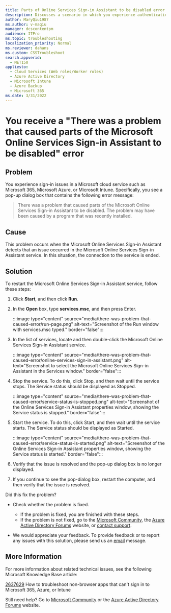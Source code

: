 ```yaml
---
title: Parts of Online Services Sign-in Assistant to be disabled error when signing in cloud service
description: Discusses a scenario in which you experience authentication issues in Microsoft 365, Azure, or Microsoft Intune and you receive an error that states there was a problem that caused parts of the Microsoft Online Services Sign-in Assistant to be disabled. A resolution is provided.
author: MaryQiu1987
ms.author: v-maqiu
manager: dcscontentpm
audience: ITPro
ms.topic: troubleshooting
localization_priority: Normal
ms.reviewer: dahans
ms.custom: CSSTroubleshoot
search.appverid: 
  - MET150
appliesto: 
  - Cloud Services (Web roles/Worker roles)
  - Azure Active Directory
  - Microsoft Intune
  - Azure Backup
  - Microsoft 365
ms.date: 3/31/2022
---
```


# You receive a "There was a problem that caused parts of the Microsoft Online Services Sign-in Assistant to be disabled" error

## Problem

You experience sign-in issues in a Microsoft cloud service such as Microsoft 365, Microsoft Azure, or Microsoft Intune. Specifically, you see a pop-up dialog box that contains the following error message:

> There was a problem that caused parts of the Microsoft Online Services Sign-in Assistant to be disabled. The problem may have been caused by a program that was recently installed.

## Cause

This problem occurs when the Microsoft Online Services Sign-in Assistant detects that an issue occurred in the Microsoft Online Services Sign-in Assistant service. In this situation, the connection to the service is ended. 

## Solution 

To restart the Microsoft Online Services Sign-in Assistant service, follow these steps:

1. Click **Start**, and then click **Run**.
2. In the **Open** box, type **services.msc**, and then press Enter.

   :::image type="content" source="media/there-was-problem-that-caused-error/run-page.png" alt-text="Screenshot of the Run window with services.msc typed." border="false":::
3. In the list of services, locate and then double-click the Microsoft Online Services Sign-in Assistant service.

   :::image type="content" source="media/there-was-problem-that-caused-error/online-services-sign-in-assistant.png" alt-text="Screenshot to select the Microsoft Online Services Sign-in Assistant in the Services window." border="false":::

4. Stop the service. To do this, click Stop, and then wait until the service stops. The Service status should be displayed as Stopped.

   :::image type="content" source="media/there-was-problem-that-caused-error/service-status-is-stopped.png" alt-text="Screenshot of the Online Services Sign-in Assistant properties window, showing the Service status is stopped." border="false":::
5. Start the service. To do this, click Start, and then wait until the service starts. The Service status should be displayed as Started.

   :::image type="content" source="media/there-was-problem-that-caused-error/service-status-is-started.png" alt-text="Screenshot of the Online Services Sign-in Assistant properties window, showing the Service status is started." border="false":::
6. Verify that the issue is resolved and the pop-up dialog box is no longer displayed.   
7. If you continue to see the pop-dialog box, restart the computer, and then verify that the issue is resolved.

Did this fix the problem?

- Check whether the problem is fixed.
  - If the problem is fixed, you are finished with these steps.    
  - If the problem is not fixed, go to the [Microsoft Community](https://answers.microsoft.com/), the [Azure Active Directory Forums](https://social.msdn.microsoft.com/forums/azure/home?forum=windowsazuread) website, or [contact support](https://support.microsoft.com/contactus).   
   
- We would appreciate your feedback. To provide feedback or to report any issues with this solution, please send us an [email](mailto:fixit4me@microsoft.com?subject=kb) message.   


## More Information 

For more information about related technical issues, see the following Microsoft Knowledge Base article: 

[2637629](https://support.microsoft.com/help/2637629) How to troubleshoot non-browser apps that can't sign in to Microsoft 365, Azure, or Intune

Still need help? Go to [Microsoft Community](https://answers.microsoft.com/) or the [Azure Active Directory Forums](https://social.msdn.microsoft.com/forums/azure/home?forum=windowsazuread) website.